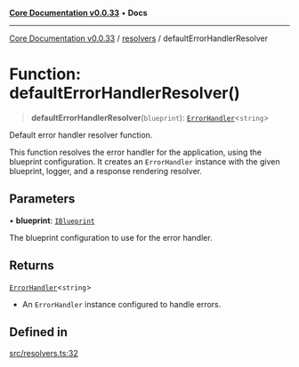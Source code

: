 [**Core Documentation v0.0.33**](../../README.md) • **Docs**

***

[Core Documentation v0.0.33](../../modules.md) / [resolvers](../README.md) / defaultErrorHandlerResolver

# Function: defaultErrorHandlerResolver()

> **defaultErrorHandlerResolver**(`blueprint`): [`ErrorHandler`](../../ErrorHandler/classes/ErrorHandler.md)\<`string`\>

Default error handler resolver function.

This function resolves the error handler for the application, using the blueprint configuration.
It creates an `ErrorHandler` instance with the given blueprint, logger, and a response rendering resolver.

## Parameters

• **blueprint**: [`IBlueprint`](../../definitions/type-aliases/IBlueprint.md)

The blueprint configuration to use for the error handler.

## Returns

[`ErrorHandler`](../../ErrorHandler/classes/ErrorHandler.md)\<`string`\>

- An `ErrorHandler` instance configured to handle errors.

## Defined in

[src/resolvers.ts:32](https://github.com/stonemjs/core/blob/08021ed6e90932028c37aa9d72d99b714efcda42/src/resolvers.ts#L32)
